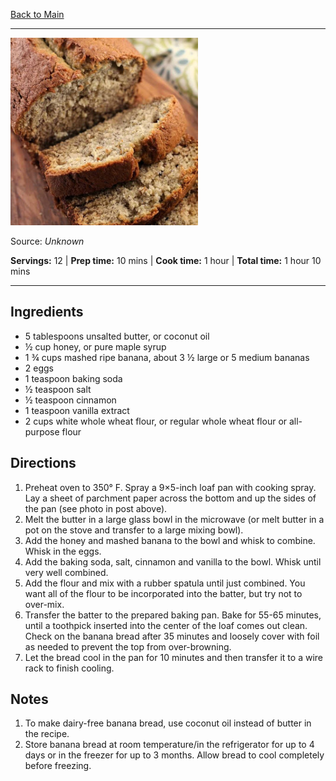 [Back to Main](/README.md)

---

<img src="/90%20Images/Banana%20Bread.png" width="300" />

Source: *Unknown*

**Servings:** 12 | **Prep time:** 10 mins | **Cook time:** 1 hour | **Total time:** 1 hour 10 mins

---
## Ingredients

- 5 tablespoons unsalted butter, or coconut oil
- ½ cup honey, or pure maple syrup
- 1 ¾ cups mashed ripe banana, about 3 ½ large or 5 medium bananas
- 2 eggs
- 1 teaspoon baking soda
- ½ teaspoon salt
- ½ teaspoon cinnamon
- 1 teaspoon vanilla extract
- 2 cups white whole wheat flour, or regular whole wheat flour or all-purpose flour

## Directions

1. Preheat oven to 350° F. Spray a 9×5-inch loaf pan with cooking spray. Lay a sheet of parchment paper across the bottom and up the sides of the pan (see photo in post above).
2. Melt the butter in a large glass bowl in the microwave (or melt butter in a pot on the stove and transfer to a large mixing bowl).
3. Add the honey and mashed banana to the bowl and whisk to combine. Whisk in the eggs.
4. Add the baking soda, salt, cinnamon and vanilla to the bowl. Whisk until very well combined.
5. Add the flour and mix with a rubber spatula until just combined. You want all of the flour to be incorporated into the batter, but try not to over-mix.
6. Transfer the batter to the prepared baking pan. Bake for 55-65 minutes, until a toothpick inserted into the center of the loaf comes out clean. Check on the banana bread after 35 minutes and loosely cover with foil as needed to prevent the top from over-browning.
7. Let the bread cool in the pan for 10 minutes and then transfer it to a wire rack to finish cooling.

## Notes

1. To make dairy-free banana bread, use coconut oil instead of butter in the recipe.
2. Store banana bread at room temperature/in the refrigerator for up to 4 days or in the freezer for up to 3 months. Allow bread to cool completely before freezing.